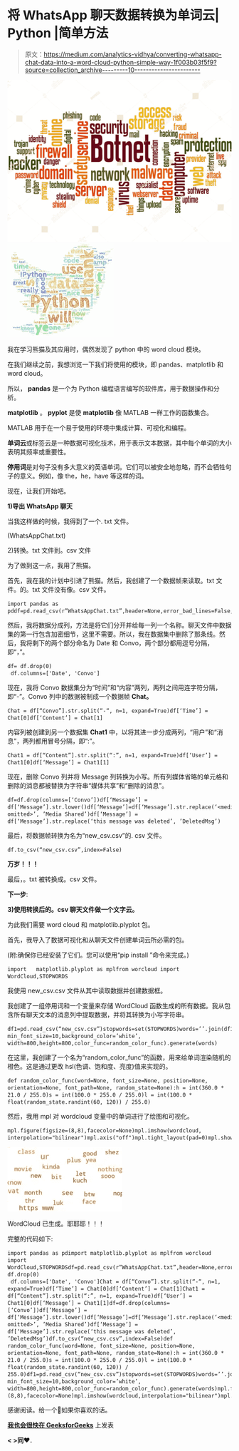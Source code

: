 # 将 WhatsApp 聊天数据转换为单词云| Python |简单方法

> 原文：<https://medium.com/analytics-vidhya/converting-whatsapp-chat-data-into-a-word-cloud-python-simple-way-1f003b03f5f9?source=collection_archive---------10----------------------->

![](img/15de05e7c8263bfd46a9619d8878c2e5.png)![](img/31c2fe0bb3eacbfa600a84200ada54da.png)

我在学习熊猫及其应用时，偶然发现了 python 中的 word cloud 模块。

在我们继续之前，我想浏览一下我们将使用的模块，即 pandas、matplotlib 和 word cloud。

所以， **pandas** 是一个为 Python 编程语言编写的软件库，用于数据操作和分析。

**matplotlib** 。 **pyplot** 是使 **matplotlib** 像 MATLAB 一样工作的函数集合。

MATLAB 用于在一个易于使用的环境中集成计算、可视化和编程。

**单词云**或标签云是一种数据可视化技术，用于表示文本数据，其中每个单词的大小表明其频率或重要性。

**停用词**是对句子没有多大意义的英语单词。它们可以被安全地忽略，而不会牺牲句子的意义。例如，像 the，he，have 等这样的词。

现在，让我们开始吧。

**1)导出 WhatsApp 聊天**

当我这样做的时候，我得到了一个. txt 文件。

(WhatsAppChat.txt)

2)转换。txt 文件到。csv 文件

为了做到这一点，我用了熊猫。

首先，我在我的计划中引进了熊猫。然后，我创建了一个数据帧来读取。txt 文件。的。txt 文件没有像。csv 文件。

```
import pandas as pddf=pd.read_csv(r”WhatsAppChat.txt”,header=None,error_bad_lines=False,encoding=’utf8’)
```

然后，我将数据分成列，方法是将它们分开并给每一列一个名称。聊天文件中数据集的第一行包含加密细节，这里不需要。所以，我在数据集中删除了那条线。然后，我将剩下的两个部分命名为 Date 和 Convo，两个部分都用逗号分隔，即“，”。

```
df= df.drop(0)
 df.columns=['Date', 'Convo']
```

现在，我将 Convo 数据集分为“时间”和“内容”两列，两列之间用连字符分隔，即“-”。Convo 列中的数据被制成一个数据帧 **Chat。**

```
Chat = df[“Convo”].str.split(“-“, n=1, expand=True)df[‘Time’] = Chat[0]df[‘Content’] = Chat[1]
```

内容列被创建到另一个数据集 **Chat1** 中，以将其进一步分成两列，“用户”和“消息”，两列都用冒号分隔，即“:”。

```
Chat1 = df[“Content”].str.split(“:”, n=1, expand=True)df[‘User’] = Chat1[0]df[‘Message’] = Chat1[1]
```

现在，删除 Convo 列并将 Message 列转换为小写。所有列媒体省略的单元格和删除的消息都被替换为字符串“媒体共享”和“删除的消息”。

```
df=df.drop(columns=[‘Convo’])df[‘Message’] = df[‘Message’].str.lower()df[‘Message’]=df[‘Message’].str.replace(‘<media omitted>’, ’Media Shared’)df[‘Message’] = df[‘Message’].str.replace(‘this message was deleted’, ’DeletedMsg’)
```

最后，将数据帧转换为名为“new_csv.csv”的. csv 文件。

```
df.to_csv(“new_csv.csv”,index=False)
```

**万岁！！！**

最后，。txt 被转换成。csv 文件。

**下一步**:

**3)使用转换后的。csv 聊天文件做一个文字云。**

为此我们需要 word cloud 和 matplotlib.plyplot 包。

首先，我导入了数据可视化和从聊天文件创建单词云所必需的包。

(附:确保你已经安装了它们。您可以使用“pip install <package name="">”命令来完成。)</package>

```
import   matplotlib.plyplot as mplfrom worcloud import WordCloud,STOPWORDS
```

我使用 new_csv.csv 文件从其中读取数据并创建数据框。

我创建了一组停用词和一个变量来存储 WordCloud 函数生成的所有数据。我从包含所有聊天文本的消息列中提取数据，并将其转换为小写字符串。

```
df1=pd.read_csv(“new_csv.csv”)stopwords=set(STOPWORDS)words=’’.join(df1.Message.astype(str)).lower()wordcloud=WordCloud(stopwords=stopwords, min_font_size=10,background_color=’white’,   width=800,height=800,color_func=random_color_func).generate(words)
```

在这里，我创建了一个名为“random_color_func”的函数，用来给单词渲染随机的橙色。这是通过更改 hsl(色调、饱和度、亮度)值来实现的。

```
def random_color_func(word=None, font_size=None, position=None,  orientation=None, font_path=None, random_state=None):h = int(360.0 * 21.0 / 255.0)s = int(100.0 * 255.0 / 255.0)l = int(100.0 * float(random_state.randint(60, 120)) / 255.0)
```

然后，我用 mpl 对 wordcloud 变量中的单词进行了绘图和可视化。

```
mpl.figure(figsize=(8,8),facecolor=None)mpl.imshow(wordcloud, interpolation="bilinear")mpl.axis("off")mpl.tight_layout(pad=0)mpl.show()
```

![](img/f85d5eb3b13f2a426cb3f241e5ac1f78.png)

WordCloud 已生成。耶耶耶！！！

完整的代码如下:

```
import pandas as pdimport matplotlib.plyplot as mplfrom worcloud import WordCloud,STOPWORDSdf=pd.read_csv(r”WhatsAppChat.txt”,header=None,error_bad_lines=False,encoding=’utf8’)df= df.drop(0)
 df.columns=['Date', 'Convo']Chat = df[“Convo”].str.split(“-“, n=1, expand=True)df[‘Time’] = Chat[0]df[‘Content’] = Chat[1]Chat1 = df[“Content”].str.split(“:”, n=1, expand=True)df[‘User’] = Chat1[0]df[‘Message’] = Chat1[1]df=df.drop(columns=[‘Convo’])df[‘Message’] = df[‘Message’].str.lower()df[‘Message’]=df[‘Message’].str.replace(‘<media omitted>’, ’Media Shared’)df[‘Message’] = df[‘Message’].str.replace(‘this message was deleted’, ’DeletedMsg’)df.to_csv(“new_csv.csv”,index=False)def random_color_func(word=None, font_size=None, position=None,  orientation=None, font_path=None, random_state=None):h = int(360.0 * 21.0 / 255.0)s = int(100.0 * 255.0 / 255.0)l = int(100.0 * float(random_state.randint(60, 120)) / 255.0)df1=pd.read_csv(“new_csv.csv”)stopwords=set(STOPWORDS)words=’’.join(df1.Message.astype(str)).lower()wordcloud=WordCloud(stopwords=stopwords, min_font_size=10,background_color=’white’, width=800,height=800,color_func=random_color_func).generate(words)mpl.figure(figsize=(8,8),facecolor=None)mpl.imshow(wordcloud,interpolation="bilinear")mpl.axis("off")mpl.tight_layout(pad=0)mpl.show()
```

感谢阅读。给一个👏如果你喜欢的话。

[**我也会很快在 GeeksforGeeks**](https://www.geeksforgeeks.org/) 上发表

**< >同♥.**